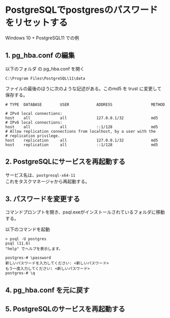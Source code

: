 # PostgreSQLでpostgresのパスワードをリセットする

Windows 10 + PostgreSQL11 での例

## 1. pg_hba.conf の編集

以下のフォルダ の pg_hba.conf を開く
```
C:\Program Files\PostgreSQL\11\data
```

ファイルの最後のほうに次のような記述がある。このmd5 を trust に変更して保存する。

```
# TYPE  DATABASE        USER            ADDRESS                 METHOD

# IPv4 local connections:
host    all             all             127.0.0.1/32            md5
# IPv6 local connections:
host    all             all             ::1/128                 md5
# Allow replication connections from localhost, by a user with the
# replication privilege.
host    replication     all             127.0.0.1/32            md5
host    replication     all             ::1/128                 md5
```

## 2. PostgreSQLにサービスを再起動する

サービス名は、`postgresql-x64-11`  
これをタスクマネージャから再起動する。


## 3. パスワードを変更する

コマンドプロンプトを開き、psql.exeがインストールされているフォルダに移動する。

以下のコマンドを起動

```
> psql -U postgres
psql (11.6)
"help" でヘルプを表示します。

postgres-# \password
新しいパスワードを入力してください: <新しいパスワード>
もう一度入力してください: <新しいパスワード>
postgres-# \q
```

## 4. pg_hba.conf を元に戻す

## 5. PostgreSQLのサービスを再起動する


